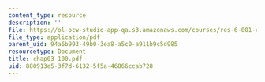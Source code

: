 ```yaml
---
content_type: resource
description: ''
file: https://ol-ocw-studio-app-qa.s3.amazonaws.com/courses/res-6-001-continuum-electromechanics-spring-2009/880913e53f7d61325f5a46866ccab728_chap03_100.pdf
file_type: application/pdf
parent_uid: 94a6b993-49b0-3ea8-a5c0-a911b9c5d985
resourcetype: Document
title: chap03_100.pdf
uid: 880913e5-3f7d-6132-5f5a-46866ccab728
---
```

